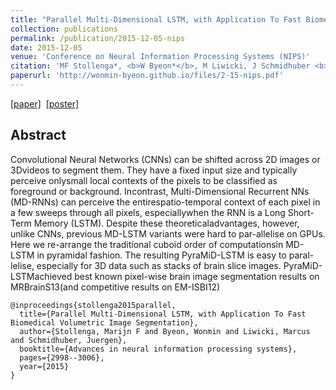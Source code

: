 ```yaml
---
title: "Parallel Multi-Dimensional LSTM, with Application To Fast Biomedical Volumetric Image Segmentation"
collection: publications
permalink: /publication/2015-12-05-nips
date: 2015-12-05
venue: 'Conference on Neural Information Processing Systems (NIPS)'
citation: 'MF Stollenga*, <b>W Byeon*</b>, M Liwicki, J Schmidhuber <b> (*) equal contributions </b> <b>|</b> <i>NIPS 2015</i> '
paperurl: 'http://wonmin-byeon.github.io/files/2-15-nips.pdf'
---
```

[[paper]](http://papers.nips.cc/paper/5642-parallel-multi-dimensional-lstm-with-application-to-fast-biomedical-volumetric-image-segmentation.pdf) &nbsp;[[poster]](http://wonmin-byeon.github.io/files/nips15-poster.pdf)


## Abstract 
Convolutional Neural Networks (CNNs) can be shifted across 2D images or 3Dvideos to segment them. They have a fixed input size and typically perceive onlysmall local contexts of the pixels to be classified as foreground or background. Incontrast, Multi-Dimensional Recurrent NNs (MD-RNNs) can perceive the entirespatio-temporal context of each pixel in a few sweeps through all pixels, especiallywhen the RNN is a Long Short-Term Memory (LSTM). Despite these theoreticaladvantages, however, unlike CNNs, previous MD-LSTM variants were hard to par-allelise on GPUs. Here we re-arrange the traditional cuboid order of computationsin MD-LSTM in pyramidal fashion. The resulting PyraMiD-LSTM is easy to paral-lelise, especially for 3D data such as stacks of brain slice images. PyraMiD-LSTMachieved best known pixel-wise brain image segmentation results on MRBrainS13(and competitive results on EM-ISBI12)


```
@inproceedings{stollenga2015parallel,
  title={Parallel Multi-Dimensional LSTM, with Application To Fast Biomedical Volumetric Image Segmentation},
  author={Stollenga, Marijn F and Byeon, Wonmin and Liwicki, Marcus and Schmidhuber, Juergen},
  booktitle={Advances in neural information processing systems},
  pages={2998--3006},
  year={2015}
}
```